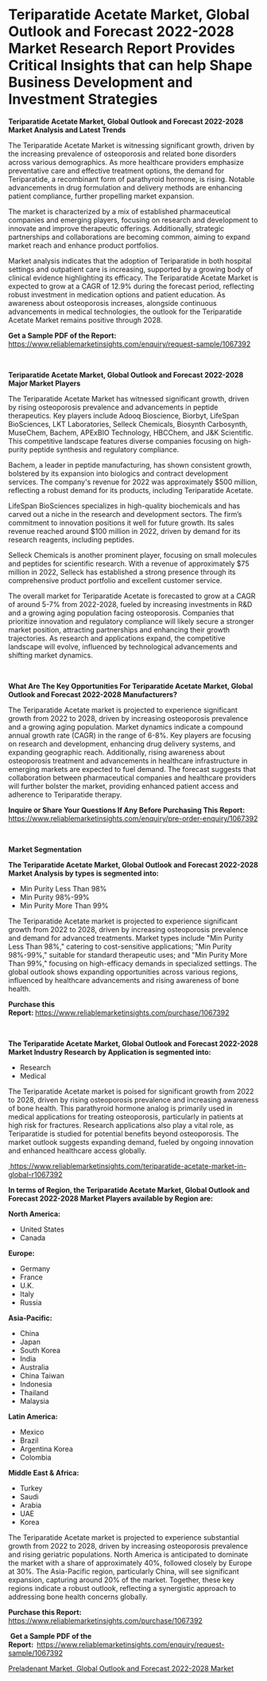 <p><h1>Teriparatide Acetate Market, Global Outlook and Forecast 2022-2028 Market Research Report Provides Critical Insights that can help Shape Business Development and Investment Strategies</h1></p><p><strong>Teriparatide Acetate Market, Global Outlook and Forecast 2022-2028 Market Analysis and Latest Trends</strong></p>
<p><p>The Teriparatide Acetate Market is witnessing significant growth, driven by the increasing prevalence of osteoporosis and related bone disorders across various demographics. As more healthcare providers emphasize preventative care and effective treatment options, the demand for Teriparatide, a recombinant form of parathyroid hormone, is rising. Notable advancements in drug formulation and delivery methods are enhancing patient compliance, further propelling market expansion.</p><p>The market is characterized by a mix of established pharmaceutical companies and emerging players, focusing on research and development to innovate and improve therapeutic offerings. Additionally, strategic partnerships and collaborations are becoming common, aiming to expand market reach and enhance product portfolios.</p><p>Market analysis indicates that the adoption of Teriparatide in both hospital settings and outpatient care is increasing, supported by a growing body of clinical evidence highlighting its efficacy. The Teriparatide Acetate Market is expected to grow at a CAGR of 12.9% during the forecast period, reflecting robust investment in medication options and patient education. As awareness about osteoporosis increases, alongside continuous advancements in medical technologies, the outlook for the Teriparatide Acetate Market remains positive through 2028.</p></p>
<p><strong>Get a Sample PDF of the Report:&nbsp;</strong> <a href="https://www.reliablemarketinsights.com/enquiry/request-sample/1067392?utm_campaign=3552&utm_medium=2&utm_source=Github&utm_content=ia&utm_term=21032025&utm_id=teriparatide-acetate-market-global-outlook-and-forecast-2022-2028">https://www.reliablemarketinsights.com/enquiry/request-sample/1067392</a></p>
<p>&nbsp;</p>
<p><strong>Teriparatide Acetate Market, Global Outlook and Forecast 2022-2028 Major Market Players</strong></p>
<p><p>The Teriparatide Acetate Market has witnessed significant growth, driven by rising osteoporosis prevalence and advancements in peptide therapeutics. Key players include Adooq Bioscience, Biorbyt, LifeSpan BioSciences, LKT Laboratories, Selleck Chemicals, Biosynth Carbosynth, MuseChem, Bachem, APExBIO Technology, HBCChem, and J&K Scientific. This competitive landscape features diverse companies focusing on high-purity peptide synthesis and regulatory compliance.</p><p>Bachem, a leader in peptide manufacturing, has shown consistent growth, bolstered by its expansion into biologics and contract development services. The company's revenue for 2022 was approximately $500 million, reflecting a robust demand for its products, including Teriparatide Acetate.</p><p>LifeSpan BioSciences specializes in high-quality biochemicals and has carved out a niche in the research and development sectors. The firm’s commitment to innovation positions it well for future growth. Its sales revenue reached around $100 million in 2022, driven by demand for its research reagents, including peptides.</p><p>Selleck Chemicals is another prominent player, focusing on small molecules and peptides for scientific research. With a revenue of approximately $75 million in 2022, Selleck has established a strong presence through its comprehensive product portfolio and excellent customer service.</p><p>The overall market for Teriparatide Acetate is forecasted to grow at a CAGR of around 5-7% from 2022-2028, fueled by increasing investments in R&D and a growing aging population facing osteoporosis. Companies that prioritize innovation and regulatory compliance will likely secure a stronger market position, attracting partnerships and enhancing their growth trajectories. As research and applications expand, the competitive landscape will evolve, influenced by technological advancements and shifting market dynamics.</p></p>
<p>&nbsp;</p>
<p><strong>What Are The Key Opportunities For Teriparatide Acetate Market, Global Outlook and Forecast 2022-2028 Manufacturers?</strong></p>
<p><p>The Teriparatide Acetate market is projected to experience significant growth from 2022 to 2028, driven by increasing osteoporosis prevalence and a growing aging population. Market dynamics indicate a compound annual growth rate (CAGR) in the range of 6-8%. Key players are focusing on research and development, enhancing drug delivery systems, and expanding geographic reach. Additionally, rising awareness about osteoporosis treatment and advancements in healthcare infrastructure in emerging markets are expected to fuel demand. The forecast suggests that collaboration between pharmaceutical companies and healthcare providers will further bolster the market, providing enhanced patient access and adherence to Teriparatide therapy.</p></p>
<p><strong>Inquire or Share Your Questions If Any Before Purchasing This Report:</strong> <a href="https://www.reliablemarketinsights.com/enquiry/pre-order-enquiry/1067392?utm_campaign=3552&utm_medium=2&utm_source=Github&utm_content=ia&utm_term=21032025&utm_id=teriparatide-acetate-market-global-outlook-and-forecast-2022-2028">https://www.reliablemarketinsights.com/enquiry/pre-order-enquiry/1067392</a></p>
<p>&nbsp;</p>
<p><strong>Market Segmentation</strong></p>
<p><strong>The Teriparatide Acetate Market, Global Outlook and Forecast 2022-2028 Market Analysis by types is segmented into:</strong></p>
<p><ul><li>Min Purity Less Than 98%</li><li>Min Purity 98%-99%</li><li>Min Purity More Than 99%</li></ul></p>
<p><p>The Teriparatide Acetate market is projected to experience significant growth from 2022 to 2028, driven by increasing osteoporosis prevalence and demand for advanced treatments. Market types include "Min Purity Less Than 98%," catering to cost-sensitive applications; "Min Purity 98%-99%," suitable for standard therapeutic uses; and "Min Purity More Than 99%," focusing on high-efficacy demands in specialized settings. The global outlook shows expanding opportunities across various regions, influenced by healthcare advancements and rising awareness of bone health.</p></p>
<p><strong>Purchase this Report:&nbsp;</strong><a href="https://www.reliablemarketinsights.com/purchase/1067392?utm_campaign=3552&utm_medium=2&utm_source=Github&utm_content=ia&utm_term=21032025&utm_id=teriparatide-acetate-market-global-outlook-and-forecast-2022-2028">https://www.reliablemarketinsights.com/purchase/1067392</a></p>
<p>&nbsp;</p>
<p><strong>The Teriparatide Acetate Market, Global Outlook and Forecast 2022-2028 Market Industry Research by Application is segmented into:</strong></p>
<p><ul><li>Research</li><li>Medical</li></ul></p>
<p><p>The Teriparatide Acetate market is poised for significant growth from 2022 to 2028, driven by rising osteoporosis prevalence and increasing awareness of bone health. This parathyroid hormone analog is primarily used in medical applications for treating osteoporosis, particularly in patients at high risk for fractures. Research applications also play a vital role, as Teriparatide is studied for potential benefits beyond osteoporosis. The market outlook suggests expanding demand, fueled by ongoing innovation and enhanced healthcare access globally.</p></p>
<p><a href="https://www.reliablemarketinsights.com/teriparatide-acetate-market-in-global-r1067392?utm_campaign=3552&utm_medium=2&utm_source=Github&utm_content=ia&utm_term=21032025&utm_id=teriparatide-acetate-market-global-outlook-and-forecast-2022-2028">&nbsp;https://www.reliablemarketinsights.com/teriparatide-acetate-market-in-global-r1067392</a></p>
<p><strong>In terms of Region, the Teriparatide Acetate Market, Global Outlook and Forecast 2022-2028 Market Players available by Region are:</strong></p>
<p>
    <p> <strong> North America: </strong>
        <ul>
            <li>United States</li>
            <li>Canada</li>
        </ul>
        </p> 
    <p> <strong> Europe: </strong>
        <ul>
            <li>Germany</li>
            <li>France</li>
            <li>U.K.</li>
            <li>Italy</li>
            <li>Russia</li>
        </ul>
        </p> 
    <p> <strong> Asia-Pacific: </strong>
        <ul>
            <li>China</li>
            <li>Japan</li>
            <li>South Korea</li>
            <li>India</li>
            <li>Australia</li>
            <li>China Taiwan</li>
            <li>Indonesia</li>
            <li>Thailand</li>
            <li>Malaysia</li>
        </ul>
        </p> 
    <p> <strong> Latin America: </strong>
        <ul>
            <li>Mexico</li>
            <li>Brazil</li>
            <li>Argentina Korea</li>
            <li>Colombia</li>
        </ul>
        </p> 
    <p> <strong> Middle East & Africa: </strong>
        <ul>
            <li>Turkey</li>
            <li>Saudi</li>
            <li>Arabia</li>
            <li>UAE</li>
            <li>Korea</li>
        </ul>
    </p>
    </p>
<p><p>The Teriparatide Acetate market is projected to experience substantial growth from 2022 to 2028, driven by increasing osteoporosis prevalence and rising geriatric populations. North America is anticipated to dominate the market with a share of approximately 40%, followed closely by Europe at 30%. The Asia-Pacific region, particularly China, will see significant expansion, capturing around 20% of the market. Together, these key regions indicate a robust outlook, reflecting a synergistic approach to addressing bone health concerns globally.</p></p>
<p><strong>Purchase this Report: </strong><a href="https://www.reliablemarketinsights.com/purchase/1067392?utm_campaign=3552&utm_medium=2&utm_source=Github&utm_content=ia&utm_term=21032025&utm_id=teriparatide-acetate-market-global-outlook-and-forecast-2022-2028">https://www.reliablemarketinsights.com/purchase/1067392</a></p>
<p>&nbsp;<strong>Get a Sample PDF of the Report:&nbsp;&nbsp;</strong><a href="https://www.reliablemarketinsights.com/enquiry/request-sample/1067392?utm_campaign=3552&utm_medium=2&utm_source=Github&utm_content=ia&utm_term=21032025&utm_id=teriparatide-acetate-market-global-outlook-and-forecast-2022-2028">https://www.reliablemarketinsights.com/enquiry/request-sample/1067392</a></p>
<p><strong></strong></p>
<p><p><a href="https://github.com/boccalyver5k/Market-Research-Report-List-1/blob/main/preladenant-market-global-outlook-and-forecast-2022-2028-market.md?utm_campaign=3552&utm_medium=2&utm_source=Github&utm_content=ia&utm_term=21032025&utm_id=teriparatide-acetate-market-global-outlook-and-forecast-2022-2028">Preladenant Market, Global Outlook and Forecast 2022-2028 Market</a></p></p>